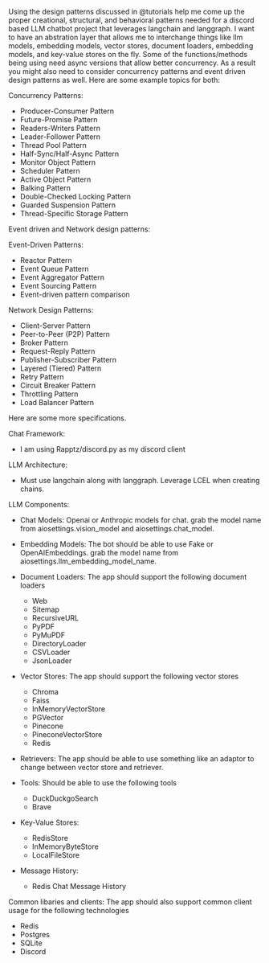 Using the design patterns discussed in @tutorials help me come up the proper creational, structural, and behavioral patterns needed for a discord based LLM chatbot project that leverages langchain and langgraph. I want to have an abstration layer that allows me to interchange things like llm models, embedding models, vector stores, document loaders, embedding models, and key-value stores on the fly. Some of the functions/methods being using need async versions that allow better concurrency. As a result you might also need to consider concurrency patterns and event driven design patterns as well. Here are some example topics for both:

Concurrency Patterns:
  - Producer-Consumer Pattern
  - Future-Promise Pattern
  - Readers-Writers Pattern
  - Leader-Follower Pattern
  - Thread Pool Pattern
  - Half-Sync/Half-Async Pattern
  - Monitor Object Pattern
  - Scheduler Pattern
  - Active Object Pattern
  - Balking Pattern
  - Double-Checked Locking Pattern
  - Guarded Suspension Pattern
  - Thread-Specific Storage Pattern

Event driven and Network design patterns:

  Event-Driven Patterns:
  - Reactor Pattern
  - Event Queue Pattern
  - Event Aggregator Pattern
  - Event Sourcing Pattern
  - Event-driven pattern comparison

  Network Design Patterns:
  - Client-Server Pattern
  - Peer-to-Peer (P2P) Pattern
  - Broker Pattern
  - Request-Reply Pattern
  - Publisher-Subscriber Pattern
  - Layered (Tiered) Pattern
  - Retry Pattern
  - Circuit Breaker Pattern
  - Throttling Pattern
  - Load Balancer Pattern



Here are some more specifications.

Chat Framework:
- I am using Rapptz/discord.py as my discord client

LLM Architecture:
- Must use langchain along with langgraph. Leverage LCEL when creating chains.

LLM Components:
- Chat Models: Openai or Anthropic models for chat. grab the model name from aiosettings.vision_model and aiosettings.chat_model.
- Embedding Models: The bot should be able to use Fake or OpenAIEmbeddings. grab the model name from aiosettings.llm_embedding_model_name.
- Document Loaders: The app should support the following document loaders
  - Web
  - Sitemap
  - RecursiveURL
  - PyPDF
  - PyMuPDF
  - DirectoryLoader
  - CSVLoader
  - JsonLoader

- Vector Stores: The app should support the following vector stores
  - Chroma
  - Faiss
  - InMemoryVectorStore
  - PGVector
  - Pinecone
  - PineconeVectorStore
  - Redis

- Retrievers: The app should be able to use something like an adaptor to change between vector store and retriever.

- Tools: Should be able to use the following tools
  - DuckDuckgoSearch
  - Brave

- Key-Value Stores:
  - RedisStore
  - InMemoryByteStore
  - LocalFileStore

- Message History:
  - Redis Chat Message History



Common libaries and clients: The app should also support common client usage for the following technologies
- Redis
- Postgres
- SQLite
- Discord
